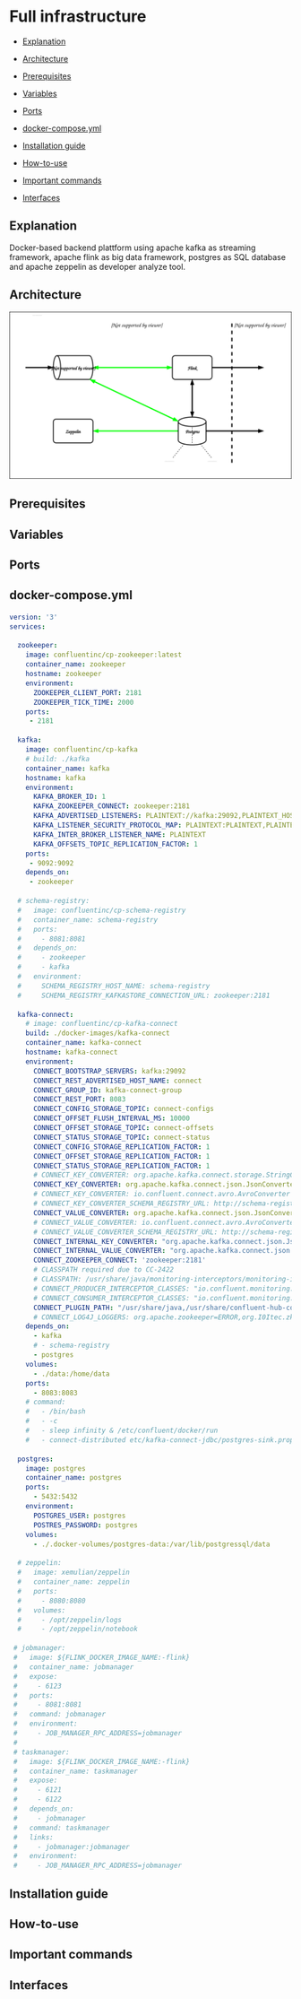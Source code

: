 # Full infrastructure

* [Explanation](#explanation)

* [Architecture](#architecture)

* [Prerequisites](#prerequisites)

* [Variables](#variables)

* [Ports](#ports)

* [docker-compose.yml](#dockercomposeyml)

* [Installation guide](#installation-guide)

* [How-to-use](#howtouse)

* [Important commands](#important-commands)

* [Interfaces](#interfaces)




## <a name="explanation"></a> Explanation 
Docker-based backend plattform using apache kafka as streaming framework, apache flink as big data framework, postgres as SQL database and apache zeppelin as developer analyze tool.

## <a name="architecture"></a> Architecture
![architecture infrastructure](/img/Architektur_16102019.svg)

## Prerequisites

## Variables  

## Ports

## <a name="dockercomposeyml"></a> docker-compose.yml

```yml
version: '3'
services:

  zookeeper:
    image: confluentinc/cp-zookeeper:latest
    container_name: zookeeper
    hostname: zookeeper
    environment:
      ZOOKEEPER_CLIENT_PORT: 2181
      ZOOKEEPER_TICK_TIME: 2000
    ports:
     - 2181

  kafka:
    image: confluentinc/cp-kafka
    # build: ./kafka
    container_name: kafka
    hostname: kafka
    environment:
      KAFKA_BROKER_ID: 1
      KAFKA_ZOOKEEPER_CONNECT: zookeeper:2181
      KAFKA_ADVERTISED_LISTENERS: PLAINTEXT://kafka:29092,PLAINTEXT_HOST://localhost:9092
      KAFKA_LISTENER_SECURITY_PROTOCOL_MAP: PLAINTEXT:PLAINTEXT,PLAINTEXT_HOST:PLAINTEXT
      KAFKA_INTER_BROKER_LISTENER_NAME: PLAINTEXT
      KAFKA_OFFSETS_TOPIC_REPLICATION_FACTOR: 1
    ports:
     - 9092:9092
    depends_on:
     - zookeeper

  # schema-registry:
  #   image: confluentinc/cp-schema-registry
  #   container_name: schema-registry
  #   ports:
  #     - 8081:8081
  #   depends_on:
  #     - zookeeper
  #     - kafka
  #   environment:
  #     SCHEMA_REGISTRY_HOST_NAME: schema-registry
  #     SCHEMA_REGISTRY_KAFKASTORE_CONNECTION_URL: zookeeper:2181

  kafka-connect:
    # image: confluentinc/cp-kafka-connect
    build: ./docker-images/kafka-connect
    container_name: kafka-connect
    hostname: kafka-connect
    environment:
      CONNECT_BOOTSTRAP_SERVERS: kafka:29092
      CONNECT_REST_ADVERTISED_HOST_NAME: connect
      CONNECT_GROUP_ID: kafka-connect-group
      CONNECT_REST_PORT: 8083
      CONNECT_CONFIG_STORAGE_TOPIC: connect-configs
      CONNECT_OFFSET_FLUSH_INTERVAL_MS: 10000
      CONNECT_OFFSET_STORAGE_TOPIC: connect-offsets
      CONNECT_STATUS_STORAGE_TOPIC: connect-status
      CONNECT_CONFIG_STORAGE_REPLICATION_FACTOR: 1
      CONNECT_OFFSET_STORAGE_REPLICATION_FACTOR: 1
      CONNECT_STATUS_STORAGE_REPLICATION_FACTOR: 1
      # CONNECT_KEY_CONVERTER: org.apache.kafka.connect.storage.StringConverter
      CONNECT_KEY_CONVERTER: org.apache.kafka.connect.json.JsonConverter
      # CONNECT_KEY_CONVERTER: io.confluent.connect.avro.AvroConverter
      # CONNECT_KEY_CONVERTER_SCHEMA_REGISTRY_URL: http://schema-registry:8081
      CONNECT_VALUE_CONVERTER: org.apache.kafka.connect.json.JsonConverter
      # CONNECT_VALUE_CONVERTER: io.confluent.connect.avro.AvroConverter
      # CONNECT_VALUE_CONVERTER_SCHEMA_REGISTRY_URL: http://schema-registry:8081
      CONNECT_INTERNAL_KEY_CONVERTER: "org.apache.kafka.connect.json.JsonConverter"
      CONNECT_INTERNAL_VALUE_CONVERTER: "org.apache.kafka.connect.json.JsonConverter"
      CONNECT_ZOOKEEPER_CONNECT: 'zookeeper:2181'
      # CLASSPATH required due to CC-2422
      # CLASSPATH: /usr/share/java/monitoring-interceptors/monitoring-interceptors-5.3.1.jar
      # CONNECT_PRODUCER_INTERCEPTOR_CLASSES: "io.confluent.monitoring.clients.interceptor.MonitoringProducerInterceptor"
      # CONNECT_CONSUMER_INTERCEPTOR_CLASSES: "io.confluent.monitoring.clients.interceptor.MonitoringConsumerInterceptor"
      CONNECT_PLUGIN_PATH: "/usr/share/java,/usr/share/confluent-hub-components"
      # CONNECT_LOG4J_LOGGERS: org.apache.zookeeper=ERROR,org.I0Itec.zkclient=ERROR,org.reflections=ERROR
    depends_on:
      - kafka
      # - schema-registry
      - postgres
    volumes:
      - ./data:/home/data
    ports:
      - 8083:8083
    # command:
    #   - /bin/bash
    #   - -c
    #   - sleep infinity & /etc/confluent/docker/run
    #   - connect-distributed etc/kafka-connect-jdbc/postgres-sink.properties

  postgres:
    image: postgres
    container_name: postgres
    ports:
      - 5432:5432
    environment:
      POSTGRES_USER: postgres
      POSTRES_PASSWORD: postgres
    volumes:
      - ./.docker-volumes/postgres-data:/var/lib/postgressql/data

  # zeppelin:
  #   image: xemulian/zeppelin
  #   container_name: zeppelin
  #   ports:
  #     - 8080:8080
  #   volumes:
  #     - /opt/zeppelin/logs
  #     - /opt/zeppelin/notebook

 # jobmanager:
 #   image: ${FLINK_DOCKER_IMAGE_NAME:-flink}
 #   container_name: jobmanager
 #   expose:
 #     - 6123
 #   ports:
 #     - 8081:8081
 #   command: jobmanager
 #   environment:
 #     - JOB_MANAGER_RPC_ADDRESS=jobmanager
 #
 # taskmanager:
 #   image: ${FLINK_DOCKER_IMAGE_NAME:-flink}
 #   container_name: taskmanager
 #   expose:
 #     - 6121
 #     - 6122
 #   depends_on:
 #     - jobmanager
 #   command: taskmanager
 #   links:
 #     - jobmanager:jobmanager
 #   environment:
 #     - JOB_MANAGER_RPC_ADDRESS=jobmanager
 ```

## Installation guide

## <a name="howtouse"></a> How-to-use

## Important commands

## Interfaces

